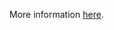 More information [here](https://docs.bridgecrew.io/docs/ensure-cloudtrail-trails-are-integrated-with-cloudwatch-logs).
